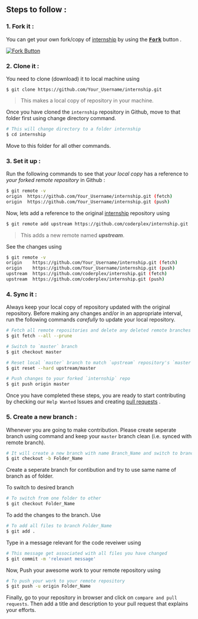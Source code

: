 ## Steps to follow :

### 1. Fork it :

You can get your own fork/copy of [internship](https://github.com/coderplex/internship) by using the <a href="https://github.com/coderplex/internship"><kbd><b>Fork</b></kbd></a> button .

[![Fork Button](https://help.github.com/assets/images/help/repository/fork_button.jpg)](https://github.com/coderplex/internship)

### 2. Clone it :

You need to clone (download) it to local machine using

```
$ git clone https://github.com/Your_Username/internship.git 
```

> This makes a local copy of repository in your machine.

Once you have cloned the `internship` repository in Github, move to that folder first using change directory command.

```sh
# This will change directory to a folder internship
$ cd internship
```

Move to this folder for all other commands.

### 3. Set it up :

Run the following commands to see that *your local copy* has a reference to *your forked remote repository* in Github :

```sh
$ git remote -v
origin  https://github.com/Your_Username/internship.git (fetch)
origin  https://github.com/Your_Username/internship.git (push)
```

Now, lets add a reference to the original [internship](https://github.com/coderplex/internship) repository using

```sh
$ git remote add upstream https://github.com/coderplex/internship.git
```

> This adds a new remote named ***upstream***.

See the changes using

```sh
$ git remote -v
origin    https://github.com/Your_Username/internship.git (fetch)
origin    https://github.com/Your_Username/internship.git (push)
upstream  https://github.com/coderplex/internship.git (fetch)
upstream  https://github.com/coderplex/internship.git (push)
```

### 4. Sync it :

Always keep your local copy of repository updated with the original repository.
Before making any changes and/or in an appropriate interval, run the following commands *carefully* to update your local repository.

```sh
# Fetch all remote repositories and delete any deleted remote branches
$ git fetch --all --prune

# Switch to `master` branch
$ git checkout master

# Reset local `master` branch to match `upstream` repository's `master` branch
$ git reset --hard upstream/master

# Push changes to your forked `internship` repo
$ git push origin master
```

Once you have completed these steps, you are ready to start contributing by checking our `Help Wanted` Issues and creating [pull requests](https://github.com/coderplex/internship/pulls) .

### 5. Create a new branch :

Whenever you are going to make contribution. Please create seperate branch using command and keep your `master` branch clean (i.e. synced with remote branch).

```sh
# It will create a new branch with name Branch_Name and switch to branch Folder_Name
$ git checkout -b Folder_Name
```

Create a seperate branch for contibution and try to use same name of branch as of folder.

To switch to desired branch

```sh
# To switch from one folder to other
$ git checkout Folder_Name
```

To add the changes to the branch. Use

```sh
# To add all files to branch Folder_Name
$ git add .
```

Type in a message relevant for the code reveiwer using

```sh
# This message get associated with all files you have changed
$ git commit -m 'relevant message'
```

Now, Push your awesome work to your remote repository using

```sh
# To push your work to your remote repository
$ git push -u origin Folder_Name
```

Finally, go to your repository in browser and click on `compare and pull requests`.
Then add a title and description to your pull request that explains your efforts.
